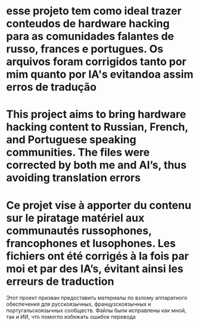 esse projeto tem como ideal trazer conteudos de hardware hacking para as comunidades falantes de russo, frances e portugues. Os arquivos foram corrigidos tanto por mim quanto por IA's evitandoa assim erros de tradução
===============================================================================================================================================================================================================================================
This project aims to bring hardware hacking content to Russian, French, and Portuguese speaking communities. The files were corrected by both me and AI’s, thus avoiding translation errors
===============================================================================================================================================================================================================================================
Ce projet vise à apporter du contenu sur le piratage matériel aux communautés russophones, francophones et lusophones. Les fichiers ont été corrigés à la fois par moi et par des IA’s, évitant ainsi les erreurs de traduction
===============================================================================================================================================================================================================================================
Этот проект призван предоставить материалы по взлому аппаратного обеспечения для русскоязычных, французскоязычных и португальскоязычных сообществ. Файлы были исправлены как мной, так и ИИ, что помогло избежать ошибок перевода
